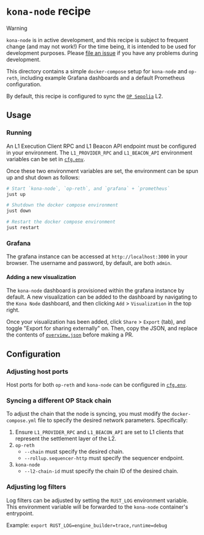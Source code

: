 # `kona-node` recipe

> [!WARNING]
>
> `kona-node` is in active development, and this recipe is subject to frequent change (and may not work!) For the time
> being, it is intended to be used for development purposes. Please [file an issue][new-issue] if you have any problems
> during development.

This directory contains a simple `docker-compose` setup for `kona-node` and `op-reth`, including example Grafana
dashboards and a default Prometheus configuration.

By default, this recipe is configured to sync the [`OP Sepolia`][op-sepolia] L2.

## Usage

### Running

An L1 Execution Client RPC and L1 Beacon API endpoint must be configured in your environment. The `L1_PROVIDER_RPC` and
`L1_BEACON_API` environment variables can be set in [`cfg.env`](./cfg.env).

Once these two environment variables are set, the environment can be spun up and shut down as follows:

```sh
# Start `kona-node`, `op-reth`, and `grafana` + `prometheus`
just up

# Shutdown the docker compose environment
just down

# Restart the docker compose environment
just restart
```

### Grafana

The grafana instance can be accessed at `http://localhost:3000` in your browser. The username and password, by default,
are both `admin`.

#### Adding a new visualization

The `kona-node` dashboard is provisioned within the grafana instance by default. A new visualization can be added to the
dashboard by navigating to the `Kona Node` dashboard, and then clicking `Add` > `Visualization` in the top right.

Once your visualization has been added, click `Share` > `Export` (tab), and toggle "Export for sharing externally" on.
Then, copy the JSON, and replace the contents of [`overview.json`](./grafana/dashboards/overview.json)
before making a PR.

## Configuration

### Adjusting host ports

Host ports for both `op-reth` and `kona-node` can be configured in [`cfg.env`](./cfg.env).

### Syncing a different OP Stack chain

To adjust the chain that the node is syncing, you must modify the `docker-compose.yml` file to specify the desired
network parameters. Specifically:
1. Ensure `L1_PROVIDER_RPC` and `L1_BEACON_API` are set to L1 clients that represent the settlement layer of the L2.
1. `op-reth`
    - `--chain` must specify the desired chain.
    - `--rollup.sequencer-http` must specify the sequencer endpoint.
1. `kona-node`
    - `--l2-chain-id` must specify the chain ID of the desired chain.

### Adjusting log filters

Log filters can be adjusted by setting the `RUST_LOG` environment variable. This environment variable will be forwarded
to the `kona-node` container's entrypoint.

Example: `export RUST_LOG=engine_builder=trace,runtime=debug`

[op-sepolia]: https://sepolia-optimism.etherscan.io
[op-reth]: https://github.com/paradigmxyz/reth
[new-issue]: https://github.com/op-rs/kona/issues/new
